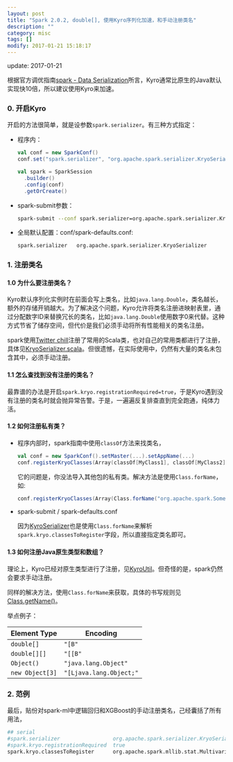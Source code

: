 ```yaml
---
layout: post
title: "Spark 2.0.2, double[], 使用Kyro序列化加速，和手动注册类名"
description: ""
category: misc
tags: []
modify: 2017-01-21 15:18:17
---
```


update: 2017-01-21


根据官方调优指南[spark - Data Serialization](http://spark.apache.org/docs/latest/tuning.html#data-serialization)所言，Kyro通常比原生的Java默认实现快10倍，所以建议使用Kyro来加速。


### 0. 开启Kyro

开启的方法很简单，就是设参数`spark.serializer`。有三种方式指定：

+ 程序内：

  ```scala
  val conf = new SparkConf()
  conf.set("spark.serializer", "org.apache.spark.serializer.KryoSerializer")

  val spark = SparkSession
    .builder()
    .config(conf)
    .getOrCreate()
  ```

+ spark-submit参数：

  ```bash
  spark-submit --conf spark.serializer=org.apache.spark.serializer.KryoSerializer
  ```

+ 全局默认配置：conf/spark-defaults.conf:

  ```bash
  spark.serializer   org.apache.spark.serializer.KryoSerializer
  ```


### 1. 注册类名

#### 1.0 为什么要注册类名？

Kyro默认序列化实例时在前面会写上类名，比如`java.lang.Double`，类名越长，额外的存储开销越大。为了解决这个问题，Kyro允许将类名注册进映射表里，通过分配数字ID来替换冗长的类名，比如`java.lang.Double`使用数字0来代替。这种方式节省了储存空间，但代价是我们必须手动将所有性能相关的类名注册。

spark使用[Twitter chill](https://github.com/twitter/chill)注册了常用的Scala类，也对自己的常用类都进行了注册，具体见[KryoSerializer.scala](https://github.com/apache/spark/blob/v1.4.0/core/src/main/scala/org/apache/spark/serializer/KryoSerializer.scala)。但很遗憾，在实际使用中，仍然有大量的类名未包含其中，必须手动注册。

#### 1.1 怎么查找到没有注册的类名？

最靠谱的办法是开启`spark.kryo.registrationRequired=true`，于是Kyro遇到没有注册的类名时就会抛异常告警。于是，一遍遍反复排查直到完全跑通，纯体力活。

#### 1.2 如何注册私有类？

+ 程序内部时，spark指南中使用`classOf`方法来找类名，

  ```scala
  val conf = new SparkConf().setMaster(...).setAppName(...)
  conf.registerKryoClasses(Array(classOf[MyClass1], classOf[MyClass2]))
  ```

  它的问题是，你没法导入其他包的私有类。解决方法是使用`Class.forName`，如:

  ```scala
  conf.registerKryoClasses(Array(Class.forName("org.apache.spark.SomePrivateClass")))
  ```

+ spark-submit / spark-defaults.conf

  因为[KyroSerializer](https://github.com/apache/spark/blob/v1.4.0/core/src/main/scala/org/apache/spark/serializer/KryoSerializer.scala#L107)也是使用`Class.forName`来解析`spark.kryo.classesToRegister`字段，所以直接指定类名即可。

#### 1.3 如何注册Java原生类型和数组？

理论上，Kyro已经对原生类型进行了注册，见[KyroUtil](https://github.com/puniverse/quasar/blob/master/quasar-core/src/main/java/co/paralleluniverse/io/serialization/kryo/KryoUtil.java#L42)。但奇怪的是，spark仍然会要求手动注册。

同样的解决方法，使用`Class.forName`来获取，具体的书写规则见[Class.getName()](https://docs.oracle.com/javase/8/docs/api/java/lang/Class.html#getName--)。

举点例子：

Element Type | Encoding
-------------|---------
`double[]`     | `"[B"`
`double[][]`   | `"[[B"`
`Object()`     | `"java.lang.Object"`
`new Object[3]` | `"[Ljava.lang.Object;"`


### 2. 范例

最后，贴份对spark-ml中逻辑回归和XGBoost的手动注册类名，己经囊括了所有用法，

```bash
## serial
#spark.serializer                 org.apache.spark.serializer.KryoSerializer
#spark.kryo.registrationRequired  true
spark.kryo.classesToRegister      org.apache.spark.mllib.stat.MultivariateOnlineSummarizer,[D,[I,[F,org.apache.spark.ml.classification.MultiClassSummarizer,org.apache.spark.ml.classification.LogisticAggregator,ml.dmlc.xgboost4j.scala.Booster,ml.dmlc.xgboost4j.java.Booster,[Lml.dmlc.xgboost4j.scala.Booster;,org.apache.spark.ml.feature.LabeledPoint,org.apache.spark.ml.linalg.SparseVector,org.apache.spark.mllib.evaluation.binary.BinaryLabelCounter,scala.reflect.ClassTag$$anon$1,java.lang.Class,[Lorg.apache.spark.mllib.evaluation.binary.BinaryLabelCounter;,scala.collection.mutable.WrappedArray$ofRef,[Ljava.lang.String;,[Lorg.apache.spark.sql.execution.datasources.HadoopFsRelation$FakeFileStatus;,org.apache.spark.sql.execution.datasources.HadoopFsRelation$FakeFileStatus,[Lorg.apache.spark.sql.execution.datasources.HadoopFsRelation$FakeBlockLocation;,org.apache.spark.sql.execution.datasources.HadoopFsRelation$FakeBlockLocation,org.apache.spark.sql.execution.columnar.CachedBatch,org.apache.spark.ml.feature.Instance,[[B,org.apache.spark.sql.catalyst.expressions.GenericInternalRow,[Ljava.lang.Object;
```

